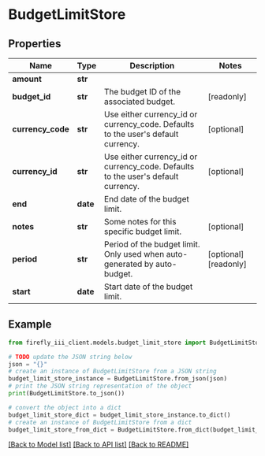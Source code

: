 # BudgetLimitStore


## Properties

Name | Type | Description | Notes
------------ | ------------- | ------------- | -------------
**amount** | **str** |  | 
**budget_id** | **str** | The budget ID of the associated budget. | [readonly] 
**currency_code** | **str** | Use either currency_id or currency_code. Defaults to the user&#39;s default currency. | [optional] 
**currency_id** | **str** | Use either currency_id or currency_code. Defaults to the user&#39;s default currency. | [optional] 
**end** | **date** | End date of the budget limit. | 
**notes** | **str** | Some notes for this specific budget limit. | [optional] 
**period** | **str** | Period of the budget limit. Only used when auto-generated by auto-budget. | [optional] [readonly] 
**start** | **date** | Start date of the budget limit. | 

## Example

```python
from firefly_iii_client.models.budget_limit_store import BudgetLimitStore

# TODO update the JSON string below
json = "{}"
# create an instance of BudgetLimitStore from a JSON string
budget_limit_store_instance = BudgetLimitStore.from_json(json)
# print the JSON string representation of the object
print(BudgetLimitStore.to_json())

# convert the object into a dict
budget_limit_store_dict = budget_limit_store_instance.to_dict()
# create an instance of BudgetLimitStore from a dict
budget_limit_store_from_dict = BudgetLimitStore.from_dict(budget_limit_store_dict)
```
[[Back to Model list]](../README.md#documentation-for-models) [[Back to API list]](../README.md#documentation-for-api-endpoints) [[Back to README]](../README.md)


